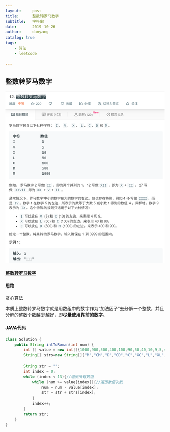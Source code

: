```yaml
---
layout:     post
title:      整数转罗马数字
subtitle:   字符串
date:       2019-10-26
author:     danyang
catalog: true
tags:
    - 算法
    - leetcode

---
```


## 整数转罗马数字

![](../img/整数转罗马数字.png)

#### [整数转罗马数字](https://leetcode-cn.com/problems/integer-to-roman/)

#### 思路

贪心算法

本质上整数转罗马数字就是用数组中的数字作为“加法因子”去分解一个整数，并且分解的整数个数越少越好，即**尽量使用靠前的数字**。



#### JAVA代码

```java
class Solution {
    public String intToRoman(int num) {
        int [] value = new int[]{1000,900,500,400,100,90,50,40,10,9,5,4,1};
        String[] strs=new String[]{"M","CM","D","CD","C","XC","L","XL","X","IX","V","IV","I"};
        
        String str = "";
        int index = 0;
        while (index < 13){//遍历所有数值
            while (num >= value[index]){//遍历数值次数
                num = num - value[index];
                str = str + strs[index];
            }
            index++;
        }
        return str;
    }
}
```

